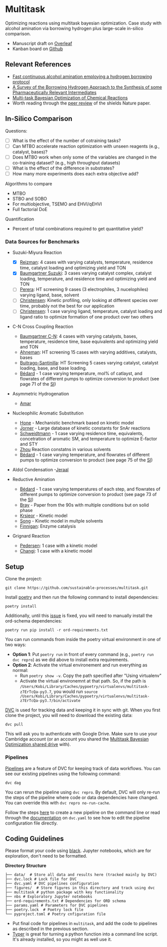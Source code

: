 # Multitask 

Optimizing reactions using multitask bayesian optimization. Case study with alcohol amination via borrowing hydrogen  plus large-scale in-silico comparison.

* Manuscript draft on [Overleaf](https://www.overleaf.com/project/608a83b48a501409d68c2f69)
* Kanban board on [Github](https://github.com/sustainable-processes/multitask/projects)

## Relevant References

- [Fast continuous alcohol amination employing a hydrogen borrowing protocol](https://pubs.rsc.org/en/content/articlelanding/2019/gc/c8gc03328e#!divAbstract)
- [A Survey of the Borrowing Hydrogen Approach to the Synthesis of some Pharmaceutically Relevant Intermediates](https://pubs.acs.org/doi/10.1021/acs.oprd.5b00199)
- [Multi-task Bayesian Optimization of Chemical Reactions](https://chemrxiv.org/articles/preprint/Multi-task_Bayesian_Optimization_of_Chemical_Reactions/13250216)
- Worth reading through the [peer review](https://static-content.springer.com/esm/art%3A10.1038%2Fs41586-021-03213-y/MediaObjects/41586_2021_3213_MOESM2_ESM.pdf) of the shields Nature paper.

## In-Silico Comparison

Questions:
- [ ] What is the effect of the number of cotraining tasks?
- [ ] Can MTBO accelerate reaction optimization with unseen reagents (e.g., catalyst, bases)?
- [ ] Does MTBO work when only some of the variables are changed in the co-training dataset? (e.g., high throughput datasets)
- [ ] What is the effect of the difference in substrates?
- [ ] How many more experiments does each extra objective add?

Algorithms to compare
- MTBO
- STBO and SOBO 
- For multiobjective, TSEMO and EHVI/qEHVI
- Full factorial DoE

Quantification
- Percent of total combinations required to get quantitative yield?
### Data Sources for Benchmarks

* Suzuki-Miyura Reaction
    - [x] [Reizman](https://gosummit.readthedocs.io/en/latest/experiments_benchmarks/implemented_benchmarks.html#summit.benchmarks.ReizmanSuzukiEmulator): 4 cases with varying catalysts, temperature, residence time, catalyst loading and optimizing yield and TON
    - [x] [Baumgartner Suzuki](https://pubs.rsc.org/en/content/articlelanding/2018/RE/C8RE00032H#!divAbstract): 3 cases varying catalyst complex, catalyst loading, temperature, and residence time and optimizing yield and TON
    - [ ] [Perera](http://www.sciencemag.org/lookup/doi/10.1126/science.aap9112): HT screening 9 cases (3 electrophiles, 3 nucelophiles) varying ligand, base, solvent
    - [ ] [Christensen](https://pubs.rsc.org/en/content/articlelanding/2019/re/c9re00086k#!divAbstract): Kinetic profiling, only looking at different species over time, probably not the best for our application
    - [ ] [Christensen](https://chemrxiv.org/articles/preprint/Data-science_driven_autonomous_process_optimization/13146404): 1 case varying ligand, temperature, catalyst loading and ligand ratio to optimize formation of one product over two others

* C-N Cross Coupling Reaction
    - [Baumgartner C-N](https://pubs.acs.org/doi/10.1021/acs.oprd.9b00236): 4 cases with varying catalysts, bases, temperature, residence time, base equivalents and optimizing yield and TON
    - [Ahneman](https://science.sciencemag.org/content/360/6385/186): HT screening 15 cases with varying additives, catalysts, bases
    - [Buitrago-Santinilla](https://science.sciencemag.org/content/347/6217/49): HT Screening 5 cases varying  catalyst, catalyst loading, base, and base loading.
    - [Bédard](https://science.sciencemag.org/content/361/6408/1220.full) - 1 case varying temperature, mol% of catlayst, and flowrates of different pumps to optimize conversion to product (see page 71 of the [SI](https://science.sciencemag.org/content/sci/suppl/2018/09/19/361.6408.1220.DC1/aat0650_Bedard_SM.pdf))
    
* Asymmetric Hydrogenation
    - [Amar](https://pubs.rsc.org/en/content/articlehtml/2019/sc/c9sc01844a)
    
* Nucleophilic Aromatic Substitution
    - [Hone](https://gosummit.readthedocs.io/en/latest/experiments_benchmarks/implemented_benchmarks.html#snar-benchmark) - Mechanistic benchmark based on kinetic model
    - [Jorner](https://pubs.rsc.org/en/content/articlelanding/2021/SC/d0sc04896h#!divAbstract) - Large database of kinetic constants for SnAr reactions
    - [Schweidtmann](https://www.sciencedirect.com/science/article/pii/S1385894718312634) - 1 case varying residence time, equivalents, concetration of aromatic SM, and temperature to optimize E-factor and STY
    - [Zhou](https://www.sciencedirect.com/science/article/pii/S0009250913007550?via%3Dihub#bib6) Reaction constatns in various solvents
    - [Bédard](https://science.sciencemag.org/content/361/6408/1220.full) - 1 case varying temperature, and flowrates of different pumps to optimize conversion to product (see page 75 of the [SI](https://science.sciencemag.org/content/sci/suppl/2018/09/19/361.6408.1220.DC1/aat0650_Bedard_SM.pdf))
  
* Aldol Condensation
    -[Jeraal](https://chemistry-europe.onlinelibrary.wiley.com/doi/full/10.1002/cmtd.202000044)
  
* Reductive Amination
    - [Bédard](https://science.sciencemag.org/content/361/6408/1220.full) - 1 case varying temperatures of each step, and flowrates of different pumps to optimize conversion to product (see page 73 of the [SI](https://science.sciencemag.org/content/sci/suppl/2018/09/19/361.6408.1220.DC1/aat0650_Bedard_SM.pdf))
    - [Bray](https://www.sciencedirect.com/science/article/pii/0040403995009459) - Paper from the 90s with multiple conditions but on solid phase
    - [Krsieor](https://www.sciencedirect.com/science/article/pii/S0009250920307193) - Kinetic model
    - [Song](https://www.sciencedirect.com/science/article/pii/S2468823118302062) - Kinetic model in multple solvents
    - [Finnigan](https://pubs.acs.org/doi/full/10.1021/acs.oprd.0c00075): Enzyme catalysis
  
* Grignard Reaction
    - [Pedersen](https://pubs.acs.org/doi/full/10.1021/acs.iecr.8b00564): 1 case with a kinetic model
    - [Changi](https://pubs.acs.org/doi/full/10.1021/acs.oprd.5b00281): 1 case with a kinetic model

## Setup

Clone the project:

    git clone https://github.com/sustainable-processes/multitask.git

Install [poetry](https://python-poetry.org/docs/) and then run the following command to install dependencies:

    poetry install

Additionally, until this [issue](https://github.com/open-reaction-database/ord-schema/issues/600) is fixed, you will need to manually install the ord-schema dependencies:
    
    poetry run pip install -r ord-requirements.txt

You can run commands from inside the poetry virtual environment in one of two ways:

  - **Option 1**: Put `poetry run` in front of every command (e.g., `poetry run dvc repro`) as we did above to install extra requirements.
  - **Option 2**: Activate the virtual environement and run everything as normal:
      - Run `poetry show -v`. Copy the path specified after "Using virtualenv"
      - Activate the virtual environemnt at that path. So, if the path is `/Users/Kobi/Library/Caches/pypoetry/virtualenvs/multitask-z7ErTcQa-py3.7`, you would run `source /Users/Kobi/Library/Caches/pypoetry/virtualenvs/multitask-z7ErTcQa-py3.7/bin/activate`
  
[DVC](https://dvc.org/doc) is used for tracking data and keeping it in sync with git. When you first clone the project, you will need to download the existing data:

    dvc pull

This will ask you to authenticate with Google Drive. Make sure to use your Cambridge account (or an account you shared the [Multitask Bayesian Optimization shared drive](https://drive.google.com/drive/u/2/folders/0AGWGXkw78NfUUk9PVA) with).

### Pipelines

[Pipelines](https://dvc.org/doc/start/data-pipelines#get-started-data-pipelines) are a feature of DVC for keeping track of data workflows.  You can see our existing pipelines using the following command:

    dvc dag

You can rerun the pipeline using `dvc repro`. By default, DVC will only re-run the steps of the pipeline where code or data dependencies have changed.   You can override this with `dvc repro no-run-cache`.

Follow the steps [here](https://dvc.org/doc/start/data-pipelines#get-started-data-pipelines) to create a new pipeline on the command line or read through the [documentation](https://dvc.org/doc/user-guide/project-structure/pipelines-files) on `dvc.yaml` to see how to edit the pipeline configuration file directly. 

## Coding Guidelines

Please format your code using [black](https://github.com/psf/black). Jupyter notebooks, which are for exploration, don't need to be formatted.

**Directory Structure**
```
├── data/  # Store all data and results here (tracked mainly by DVC)
├── dvc.lock # Lock file for DVC
├── dvc.yaml # DVC pipelines configuration
├── figures/  # Store figures in this directory and track using dvc
├── multitask # python package with key functionality
├── nbs # Exploratory Jupyter notebooks
├── ord-requirements.txt # Dependencies for ORD schema
├── params.yaml # Parameters for DVC pipelines
├── poetry.lock  # Poetry lock file
└── pyproject.toml # Poetry cnfiguration file
```
* Put final code for pipelines in `multitask`, and add the code to pipelines as described in the previous section.
* [Typer](https://typer.tiangolo.com/tutorial/first-steps/) is great for turning a python function into a command line script. It's already installed, so you might as well use it.




